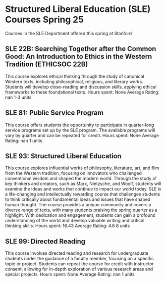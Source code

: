 # Structured Liberal Education (SLE) Courses Spring 25 
Courses in the SLE Department offered this spring at Stanford
 ## SLE 22B: Searching Together after the Common Good: An Introduction to Ethics in the Western Tradition (ETHICSOC 22B)
This course explores ethical thinking through the study of canonical Western texts, including philosophical, religious, and literary works. Students will develop close-reading and discussion skills, applying ethical frameworks to these foundational texts.
Hours spent: None
Average Rating: nan
1-3 units
## SLE 81: Public Service Program
This course offers students the opportunity to participate in quarter-long service programs set up by the SLE program. The available programs will vary by quarter and can be repeated for credit.
Hours spent: None
Average Rating: nan
1 units
## SLE 93: Structured Liberal Education
This course explores influential works of philosophy, literature, art, and film from the Western tradition, focusing on innovators who challenged conventional wisdom and shaped the modern world. Through the study of key thinkers and creators, such as Marx, Nietzsche, and Woolf, students will examine the ideas and works that continue to impact our world today.
SLE is a life-changing and intellectually rewarding course that challenges students to think critically about fundamental ideas and issues that have shaped human thought. The course provides a unique community and covers a diverse range of texts, with many students praising the spring quarter as a highlight. With dedication and engagement, students can gain a profound understanding of the world and develop valuable writing and critical thinking skills.
Hours spent: 16.43
Average Rating: 4.6
8 units
## SLE 99: Directed Reading
This course involves directed reading and research for undergraduate students under the guidance of a faculty member, focusing on a specific topic or project. Students can repeat the course for credit with instructor consent, allowing for in-depth exploration of various research areas and special projects.
Hours spent: None
Average Rating: nan
1 units